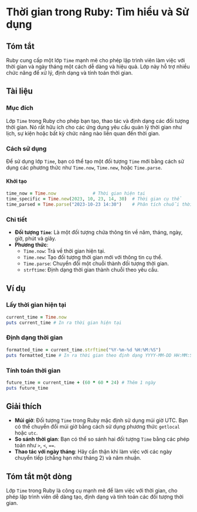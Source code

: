 <!--
Meta Description: # Thời gian trong Ruby: Tìm hiểu và Sử dụng ## Tóm tắt Ruby cung cấp một lớp `Time` mạnh mẽ cho phép lập trình viên làm việc với thời gian và ngày thá...
Meta Keywords: thời, gian, time, ruby, đối
-->

# Thời gian trong Ruby: Tìm hiểu và Sử dụng

## Tóm tắt
Ruby cung cấp một lớp `Time` mạnh mẽ cho phép lập trình viên làm việc với thời gian và ngày tháng một cách dễ dàng và hiệu quả. Lớp này hỗ trợ nhiều chức năng để xử lý, định dạng và tính toán thời gian.

## Tài liệu
### Mục đích
Lớp `Time` trong Ruby cho phép bạn tạo, thao tác và định dạng các đối tượng thời gian. Nó rất hữu ích cho các ứng dụng yêu cầu quản lý thời gian như lịch, sự kiện hoặc bất kỳ chức năng nào liên quan đến thời gian.

### Cách sử dụng
Để sử dụng lớp `Time`, bạn có thể tạo một đối tượng `Time` mới bằng cách sử dụng các phương thức như `Time.now`, `Time.new`, hoặc `Time.parse`.

#### Khởi tạo
```ruby
time_now = Time.now              # Thời gian hiện tại
time_specific = Time.new(2023, 10, 23, 14, 30)  # Thời gian cụ thể
time_parsed = Time.parse("2023-10-23 14:30")    # Phân tích chuỗi thời gian
```

### Chi tiết
- **Đối tượng `Time`**: Là một đối tượng chứa thông tin về năm, tháng, ngày, giờ, phút và giây.
- **Phương thức**: 
  - `Time.now`: Trả về thời gian hiện tại.
  - `Time.new`: Tạo đối tượng thời gian mới với thông tin cụ thể.
  - `Time.parse`: Chuyển đổi một chuỗi thành đối tượng thời gian.
  - `strftime`: Định dạng thời gian thành chuỗi theo yêu cầu.

## Ví dụ
### Lấy thời gian hiện tại
```ruby
current_time = Time.now
puts current_time # In ra thời gian hiện tại
```

### Định dạng thời gian
```ruby
formatted_time = current_time.strftime("%Y-%m-%d %H:%M:%S")
puts formatted_time # In ra thời gian theo định dạng YYYY-MM-DD HH:MM:SS
```

### Tính toán thời gian
```ruby
future_time = current_time + (60 * 60 * 24) # Thêm 1 ngày
puts future_time
```

## Giải thích
- **Múi giờ**: Đối tượng `Time` trong Ruby mặc định sử dụng múi giờ UTC. Bạn có thể chuyển đổi múi giờ bằng cách sử dụng phương thức `getlocal` hoặc `utc`.
- **So sánh thời gian**: Bạn có thể so sánh hai đối tượng `Time` bằng các phép toán như `>`, `<`, `==`.
- **Thao tác với ngày tháng**: Hãy cẩn thận khi làm việc với các ngày chuyển tiếp (chẳng hạn như tháng 2) và năm nhuận.

## Tóm tắt một dòng
Lớp `Time` trong Ruby là công cụ mạnh mẽ để làm việc với thời gian, cho phép lập trình viên dễ dàng tạo, định dạng và tính toán các đối tượng thời gian.